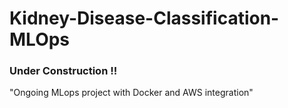 # Kidney-Disease-Classification-MLOps

### Under Construction !! 
"Ongoing MLops project with Docker and AWS integration"
